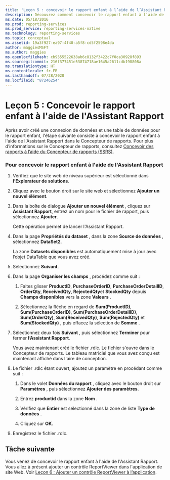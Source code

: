 ```yaml
---
title: 'Leçon 5 : concevoir le rapport enfant à l’aide de l’Assistant Rapport | Microsoft Docs'
description: Découvrez comment concevoir le rapport enfant à l’aide de l’Assistant Rapport dans le Concepteur de rapports une fois que vous avez créé une connexion de données et une table de données pour votre rapport enfant.
ms.date: 05/18/2016
ms.prod: reporting-services
ms.prod_service: reporting-services-native
ms.technology: reporting-services
ms.topic: conceptual
ms.assetid: 19a3f927-ea97-4f40-a5f8-cd5f2598e4da
author: maggiesMSFT
ms.author: maggies
ms.openlocfilehash: cb9555522638ab6c8132f3422c7f0ca30928f893
ms.sourcegitcommit: 216f377451e53874718ae1645a2611cdb198808a
ms.translationtype: HT
ms.contentlocale: fr-FR
ms.lasthandoff: 07/28/2020
ms.locfileid: "87246254"
---
```

# <a name="lesson-5-design-the-child-report-using-the-report-wizard"></a>Leçon 5 : Concevoir le rapport enfant à l'aide de l'Assistant Rapport
Après avoir créé une connexion de données et une table de données pour le rapport enfant, l'étape suivante consiste à concevoir le rapport enfant à l'aide de l'Assistant Rapport dans le Concepteur de rapports. Pour plus d’informations sur le Concepteur de rapports, consultez [Concevoir des rapports à l’aide du Concepteur de rapports &#40;SSRS&#41;](../reporting-services/tools/design-reporting-services-paginated-reports-with-report-designer-ssrs.md).  
  
### <a name="to-design-the-child-report-using-the-report-wizard"></a>Pour concevoir le rapport enfant à l'aide de l'Assistant Rapport  
  
1.  Vérifiez que le site web de niveau supérieur est sélectionné dans **l’Explorateur de solutions**.  
  
2.  Cliquez avec le bouton droit sur le site web et sélectionnez **Ajouter un nouvel élément**.  
  
3.  Dans la boîte de dialogue **Ajouter un nouvel élément** , cliquez sur **Assistant Rapport**, entrez un nom pour le fichier de rapport, puis sélectionnez **Ajouter**.  
  
    Cette opération permet de lancer l'Assistant Rapport.  
  
4.  Dans la page **Propriétés du dataset** , dans la zone **Source de données** , sélectionnez **DataSet2**.  
  
    La zone **Datasets disponibles** est automatiquement mise à jour avec l’objet DataTable que vous avez créé.  
  
5.  Sélectionnez **Suivant**.  
  
6.  Dans la page **Organiser les champs** , procédez comme suit :  
  
    1.  Faites glisser **ProductID**, **PurchaseOrderID**, **PurchaseOrderDetailID**, **OrderQty**, **ReceivedQty**, **RejectedQty**et **StockedQty** depuis **Champs disponibles** vers la zone **Valeurs** .  
  
    2.  Sélectionnez la flèche en regard de **Sum(ProductID)**, **Sum(PurchaseOrderID)**, **Sum(PurchaseOrderDetailID)**, **Sum(OrderQty)**, **Sum(ReceivedQty)**, **Sum(RejectedQty)** et **Sum(StockedQty)** , puis effacez la sélection de **Somme** .  
  
7.  Sélectionnez deux fois **Suivant** , puis sélectionnez **Terminer** pour fermer **l’Assistant Rapport**.  
  
    Vous avez maintenant créé le fichier .rdlc. Le fichier s'ouvre dans le Concepteur de rapports. Le tableau matriciel que vous avez conçu est maintenant affiché dans l'aire de conception.  
  
8.  Le fichier .rdlc étant ouvert, ajoutez un paramètre en procédant comme suit :  
  
    1.  Dans le volet **Données du rapport** , cliquez avec le bouton droit sur **Paramètres** , puis sélectionnez **Ajouter des paramètres**.  
  
    2.  Entrez **productid** dans la zone **Nom** .  
  
    3.  Vérifiez que **Entier** est sélectionné dans la zone de liste **Type de données** .  
  
    4.  Cliquez sur **OK**.  
  
9. Enregistrez le fichier .rdlc.  
  
## <a name="next-task"></a>Tâche suivante  
Vous venez de concevoir le rapport enfant à l'aide de l'Assistant Rapport. Vous allez à présent ajouter un contrôle ReportViewer dans l'application de site Web. Voir [Leçon 6 : Ajouter un contrôle ReportViewer à l’application](../reporting-services/lesson-6-add-a-reportviewer-control-to-the-application.md).  
  
  
  


